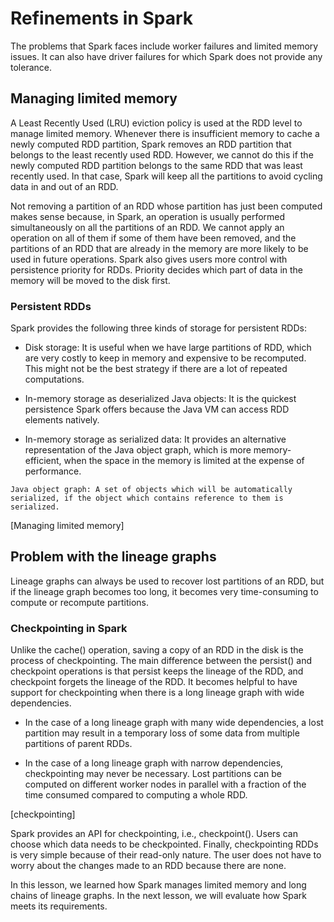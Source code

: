 # Refinements in Spark
The problems that Spark faces include worker failures and limited memory issues. It can also have driver failures for which Spark does not provide any tolerance.

## Managing limited memory
A Least Recently Used (LRU) eviction policy is used at the RDD level to manage limited memory. Whenever there is insufficient memory to cache a newly computed RDD partition, Spark removes an RDD partition that belongs to the least recently used RDD. However, we cannot do this if the newly computed RDD partition belongs to the same RDD that was least recently used. In that case, Spark will keep all the partitions to avoid cycling data in and out of an RDD.

Not removing a partition of an RDD whose partition has just been computed makes sense because, in Spark, an operation is usually performed simultaneously on all the partitions of an RDD. We cannot apply an operation on all of them if some of them have been removed, and the partitions of an RDD that are already in the memory are more likely to be used in future operations. Spark also gives users more control with persistence priority for RDDs. Priority decides which part of data in the memory will be moved to the disk first.

### Persistent RDDs
Spark provides the following three kinds of storage for persistent RDDs:

- Disk storage: It is useful when we have large partitions of RDD, which are very costly to keep in memory and expensive to be recomputed. This might not be the best strategy if there are a lot of repeated computations.

- In-memory storage as deserialized Java objects: It is the quickest persistence Spark offers because the Java VM can access RDD elements natively.

- In-memory storage as serialized data: It provides an alternative representation of the Java object graph, which is more memory-efficient, when the space in the memory is limited at the expense of performance.
```
Java object graph: A set of objects which will be automatically serialized, if the object which contains reference to them is serialized.
```

[Managing limited memory]

## Problem with the lineage graphs
Lineage graphs can always be used to recover lost partitions of an RDD, but if the lineage graph becomes too long, it becomes very time-consuming to compute or recompute partitions.

### Checkpointing in Spark
Unlike the cache() operation, saving a copy of an RDD in the disk is the process of checkpointing. The main difference between the persist() and checkpoint operations is that persist keeps the lineage of the RDD, and checkpoint forgets the lineage of the RDD. It becomes helpful to have support for checkpointing when there is a long lineage graph with wide dependencies.

- In the case of a long lineage graph with many wide dependencies, a lost partition may result in a temporary loss of some data from multiple partitions of parent RDDs.

- In the case of a long lineage graph with narrow dependencies, checkpointing may never be necessary. Lost partitions can be computed on different worker nodes in parallel with a fraction of the time consumed compared to computing a whole RDD.

[checkpointing]

Spark provides an API for checkpointing, i.e., checkpoint(). Users can choose which data needs to be checkpointed. Finally, checkpointing RDDs is very simple because of their read-only nature. The user does not have to worry about the changes made to an RDD because there are none.

In this lesson, we learned how Spark manages limited memory and long chains of lineage graphs. In the next lesson, we will evaluate how Spark meets its requirements.
